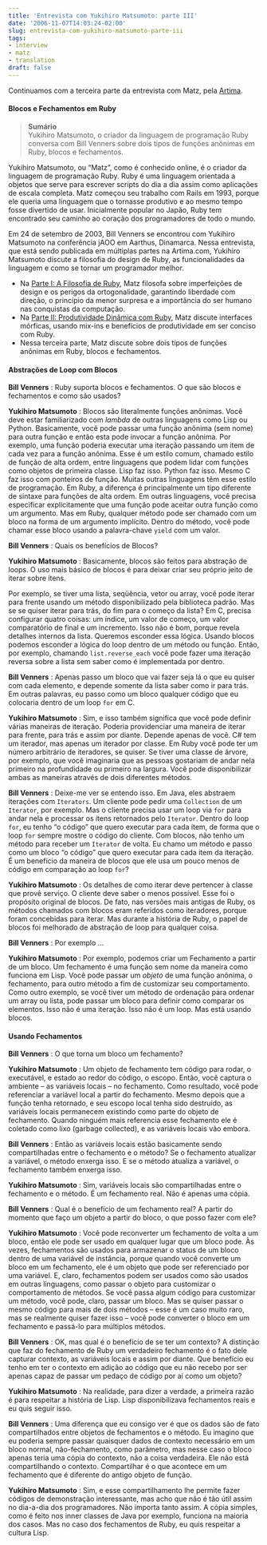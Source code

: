 ```yaml
---
title: 'Entrevista com Yukihiro Matsumoto: parte III'
date: '2006-11-07T14:03:24-02:00'
slug: entrevista-com-yukihiro-matsumoto-parte-iii
tags:
- interview
- matz
- translation
draft: false
---
```


Continuamos com a terceira parte da entrevista com Matz, pela [Artima](http://www.artima.com/intv/closures.html).

#### Blocos e Fechamentos em Ruby

> **Sumário**   
> Yukihiro Matsumoto, o criador da linguagem de programação Ruby conversa com Bill Venners sobre dois tipos de funções anônimas em Ruby, blocos e fechamentos.

Yukihiro Matsumoto, ou “Matz”, como é conhecido online, é o criador da linguagem de programação Ruby. Ruby é uma linguagem orientada a objetos que serve para escrever scripts do dia a dia assim como aplicações de escala completa. Matz começou seu trabalho com Rails em 1993, porque ele queria uma linguagem que o tornasse produtivo e ao mesmo tempo fosse divertido de usar. Inicialmente popular no Japão, Ruby tem encontrado seu caminho ao coração dos programadores de todo o mundo.

Em 24 de setembro de 2003, Bill Venners se encontrou com Yukihiro Matsumoto na conferência jAOO em Aarthus, Dinamarca. Nessa entrevista, que está sendo publicada em múltiplas partes na Artima.com, Yukihiro Matsumoto discute a filosofia do design de Ruby, as funcionalidades da linguagem e como se tornar um programador melhor.

- Na [Parte I: A Filosofia de Ruby](http://www.balanceonrails.com.br/articles/2006/10/09/entrevista-com-yukihiro-matsumoto-parte-i), Matz filosofa sobre imperfeições de design e os perigos da ortogonalidade, garantindo liberdade com direção, o princípio da menor surpresa e a importância do ser humano nas conquistas da computação.
- Na [Parte II: Produtividade Dinâmica com Ruby](http://www.balanceonrails.com.br/articles/2006/10/14/entrevista-com-yukihiro-matsumoto-parte-ii), Matz discute interfaces mórficas, usando mix-ins e benefícios de produtividade em ser conciso com Ruby.
- Nessa terceira parte, Matz discute sobre dois tipos de funções anônimas em Ruby, blocos e fechamentos.


#### Abstrações de Loop com Blocos

**Bill Venners** : Ruby suporta blocos e fechamentos. O que são blocos e fechamentos e como são usados?

**Yukihiro Matsumoto** : Blocos são literalmente funções anônimas. Você deve estar familiarizado com _lambda_ de outras linguagens como Lisp ou Python. Basicamente, você pode passar uma função anônima (sem nome) para outra função e então esta pode invocar a função anônima. Por exemplo, uma função poderia executar uma iteração passando um item de cada vez para a função anônima. Esse é um estilo comum, chamado estilo de função de alta ordem, entre linguagens que podem lidar com funções como objetos de primeira classe. Lisp faz isso. Python faz isso. Mesmo C faz isso com ponteiros de função. Muitas outras linguagens têm esse estilo de programação. Em Ruby, a diferença é principalmente um tipo diferente de sintaxe para funções de alta ordem. Em outras linguagens, você precisa especificar explicitamente que uma função pode aceitar outra função como um argumento. Mas em Ruby, qualquer método pode ser chamado com um bloco na forma de um argumento implícito. Dentro do método, você pode chamar esse bloco usando a palavra-chave `yield` com um valor.

**Bill Venners** : Quais os benefícios de Blocos?

**Yukihiro Matsumoto** : Basicamente, blocos são feitos para abstração de loops. O uso mais básico de blocos é para deixar criar seu próprio jeito de iterar sobre ítens.

Por exemplo, se tiver uma lista, seqüência, vetor ou array, você pode iterar para frente usando um método disponibilizado pela biblioteca padrão. Mas se se quiser iterar para trás, do fim para o começo da lista? Em C, precisa configurar quatro coisas: um índice, um valor de começo, um valor comparatório de final e um incremento. Isso não é bom, porque revela detalhes internos da lista. Queremos esconder essa lógica. Usando blocos podemos esconder a lógica do loop dentro de um método ou função. Então, por exemplo, chamando `list.reverse_each` você pode fazer uma iteração reversa sobre a lista sem saber como é implementada por dentro.

**Bill Venners** : Apenas passo um bloco que vai fazer seja lá o que eu quiser com cada elemento, e depende somente da lista saber como ir para trás. Em outras palavras, eu passo como um bloco qualquer código que eu colocaria dentro de um loop `for` em C.

**Yukihiro Matsumoto** : Sim, e isso também significa que você pode definir várias maneiras de iteração. Poderia providenciar uma maneira de iterar para frente, para trás e assim por diante. Depende apenas de você. C# tem um iterador, mas apenas um iterador por classe. Em Ruby você pode ter um número arbitrário de iteradores, se quiser. Se tiver uma classe de árvore, por exemplo, que você imaginaria que as pessoas gostariam de andar nela primeiro na profundidade ou primeiro na largura. Você pode disponibilizar ambas as maneiras através de dois diferentes métodos.

**Bill Venners** : Deixe-me ver se entendo isso. Em Java, eles abstraem iterações com `Iterators`. Um cliente pode pedir uma `Collection` de um `Iterator`, por exemplo. Mas o cliente precisa usar um loop via `for` para andar nela e processar os ítens retornados pelo `Iterator`. Dentro do loop `for`, eu tenho “o código” que quero executar para cada ítem, de forma que o loop `for` sempre mostre o código do cliente. Com blocos, não tenho um método para receber um `Iterator` de volta. Eu chamo um método e passo como um bloco “o código” que quero executar para cada item da iteração. É um benefício da maneira de blocos que ele usa um pouco menos de código em comparação ao loop `for`?

**Yukihiro Matsumoto** : Os detalhes de como iterar deve pertencer à classe que provê serviço. O cliente deve saber o menos possível. Esse foi o propósito original de blocos. De fato, nas versões mais antigas de Ruby, os métodos chamados com blocos eram referidos como iteradores, porque foram concebidas para iterar. Mas durante a história de Ruby, o papel de blocos foi melhorado de abstração de loop para qualquer coisa.

**Bill Venners** : Por exemplo …

**Yukihiro Matsumoto** : Por exemplo, podemos criar um Fechamento a partir de um bloco. Um fechamento é uma função sem nome da maneira como funciona em Lisp. Você pode passar um _objeto_ de uma função anônima, o fechamento, para outro método a fim de customizar seu comportamento. Como outro exemplo, se você tiver um método de ordenação para ordenar um array ou lista, pode passar um bloco para definir como comparar os elementos. Isso não é uma iteração. Isso não é um loop. Mas está usando blocos.

#### Usando Fechamentos

**Bill Venners** : O que torna um bloco um fechamento?

**Yukihiro Matsumoto** : Um objeto de fechamento tem código para rodar, o executável, e estado ao redor do código, o escopo. Então, você captura o ambiente – as variáveis locais – no fechamento. Como resultado, você pode referenciar a variável local a partir do fechamento. Mesmo depois que a função tenha retornado, e seu escopo local tenha sido destruído, as variáveis locais permanecem existindo como parte do objeto de fechamento. Quando ninguém mais referencia esse fechamento ele é coletado como lixo (garbage collected), e as variáveis locais vão embora.

**Bill Venners** : Então as variáveis locais estão basicamente sendo compartilhadas entre o fechamento e o método? Se o fechamento atualizar a variável, o método enxerga isso. E se o método atualiza a variável, o fechamento também enxerga isso.

**Yukihiro Matsumoto** : Sim, variáveis locais são compartilhadas entre o fechamento e o método. É um fechamento real. Não é apenas uma cópia.

**Bill Venners** : Qual é o benefício de um fechamento real? A partir do momento que faço um objeto a partir do bloco, o que posso fazer com ele?

**Yukihiro Matsumoto** : Você pode reconverter um fechamento de volta a um bloco, então ele pode ser usado em qualquer lugar que um bloco pode. Às vezes, fechamentos são usados para armazenar o status de um bloco dentro de uma variável de instância, porque quando você converte um bloco em um fechamento, ele é um objeto que pode ser referenciado por uma variável. E, claro, fechamentos podem ser usados como são usados em outras linguagens, como passar o objeto para customizar o comportamento de métodos. Se você passa algum código para customizar um método, você pode, claro, passar um bloco. Mas se quiser passar o mesmo código para mais de dois métodos – esse é um caso muito raro, mas se realmente quiser fazer isso – você pode converter o bloco em um fechamento e passá-lo para múltiplos métodos.

**Bill Venners** : OK, mas qual é o benefício de se ter um contexto? A distinção que faz do fechamento de Ruby um verdadeiro fechamento é o fato dele capturar contexto, as variáveis locais e assim por diante. Que benefício eu tenho em ter o contexto em adição ao código que eu não recebo por ser apenas capaz de passar um pedaço de código por aí como um objeto?

**Yukihiro Matsumoto** : Na realidade, para dizer a verdade, a primeira razão é para respeitar a história de Lisp. Lisp disponibilizava fechamentos reais e eu quis seguir isso.

**Bill Venners** : Uma diferença que eu consigo ver é que os dados são de fato compartilhados entre objetos de fechamentos e o método. Eu imagino que eu poderia sempre passar quaisquer dados de contexto necessário em um bloco normal, não-fechamento, como parâmetro, mas nesse caso o bloco apenas teria uma cópia do contexto, não a coisa verdadeira. Ele não está compartilhando o contexto. Compartilhar é o que acontece em um fechamento que é diferente do antigo objeto de função.

**Yukihiro Matsumoto** : Sim, e esse compartilhamento lhe permite fazer códigos de demonstração interessante, mas acho que não é tão útil assim no dia-a-dia dos programadores. Não importa tanto assim. A cópia simples, como é feito nos inner classes de Java por exemplo, funciona na maioria dos casos. Mas no caso dos fechamentos de Ruby, eu quis respeitar a cultura Lisp.


